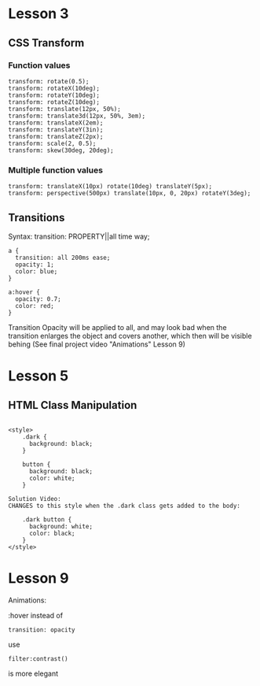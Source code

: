 # Lesson 3

## CSS Transform

### Function values

```
transform: rotate(0.5);
transform: rotateX(10deg);
transform: rotateY(10deg);
transform: rotateZ(10deg);
transform: translate(12px, 50%);
transform: translate3d(12px, 50%, 3em);
transform: translateX(2em);
transform: translateY(3in);
transform: translateZ(2px);
transform: scale(2, 0.5);
transform: skew(30deg, 20deg);
```

### Multiple function values

```
transform: translateX(10px) rotate(10deg) translateY(5px);
transform: perspective(500px) translate(10px, 0, 20px) rotateY(3deg);
```

## Transitions

Syntax: 
transition: PROPERTY||all time way;
```
a {
  transition: all 200ms ease;
  opacity: 1;
  color: blue;
}

a:hover {
  opacity: 0.7;
  color: red;
}
```

Transition Opacity will be applied to all, and may look bad when the transition enlarges the object and covers another, which then will be visible behing (See final project video "Animations" Lesson 9)

# Lesson 5

## HTML Class Manipulation

```

<style>
    .dark {
      background: black;
    }

    button {
      background: black;
      color: white;
    }
```

    Solution Video:
    CHANGES to this style when the .dark class gets added to the body:

```
    .dark button {
      background: white;
      color: black;
    }
</style>
```

# Lesson 9

Animations:

:hover instead of

```
transition: opacity
```

use

```
filter:contrast()
```

is more elegant
